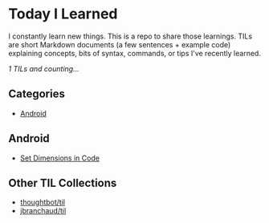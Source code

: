 # Today I Learned

I constantly learn new things. This is a repo to share those learnings.
TILs are short Markdown documents (a few sentences + example code) explaining
concepts, bits of syntax, commands, or tips I've recently learned.

_1 TILs and counting..._

## Categories

* [Android](#android)

## Android

- [Set Dimensions in Code](android/set-dimensions-in-code.md)

## Other TIL Collections

* [thoughtbot/til](https://github.com/thoughtbot/til)
* [jbranchaud/til](https://github.com/jbranchaud/til)
